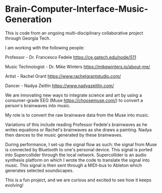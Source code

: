 # Brain-Computer-Interface-Music-Generation

This is code from an ongoing multi-disciplinary collaborative project through Georgia Tech.

I am working with the following people:

Professor - Dr. Francesco Fedele https://ce.gatech.edu/node/511

Music Technologist - Dr. Mike Winters https://mikewinters.io/about-me/

Artist - Rachel Grant https://www.rachelgrantstudio.com/

Dancer - Nadya Zeitlin https://www.nadyazeitlin.com/


We are innovating new ways to integrate science and art by using a consumer-grade EEG (Muse https://choosemuse.com/) to convert a person's brainwaves into music.

My role is to convert the raw brainwave data from the Muse into music.

Variations of this include reading Professor Fedele's brainwaves as he writes equations or Rachel's brainwaves as she draws a painting. Nadya then dances to the music generated by these brainwaves.

During performance, I set-up the signal flow as such: the signal from Muse is connected by Bluetooth to one's personal device. This signal is ported into Supercollider through the local network. Supercollider is an audio synthesis platform on which I wrote the code to translate the signal into music. This signal is then sent through a MIDI-bus to Ableton which generates selected soundscapes.

This is a fun project, and we are curious and excited to see how it keeps evolving!
